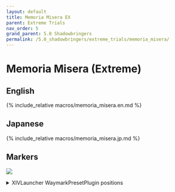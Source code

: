 ```yaml
---
layout: default
title: Memoria Misera EX
parent: Extreme Trials
nav_order: 5
grand_parent: 5.0 Shadowbringers
permalink: /5.0_shadowbringers/extreme_trials/memoria_misera/
---
```


# Memoria Misera (Extreme)

## English

{% include_relative macros/memoria_misera.en.md %}

## Japanese

{% include_relative macros/memoria_misera.jp.md %}

## Markers

![]({{site.baseurl}}/images/5.0_shadowbringers/memoria_misera/markers.jpg)
<details markdown=block>
<summary>XIVLauncher WaymarkPresetPlugin positions</summary>

```json
{
  "Name":"Memoria Misera EX",
  "MapID":725,
  "A":{"X":35.0,"Y":-24.0,"Z":-693.3,"ID":0,"Active":true},
  "B":{"X":45.3,"Y":-24.0,"Z":-683.0,"ID":1,"Active":true},
  "C":{"X":35.0,"Y":-24.0,"Z":-672.7,"ID":2,"Active":true},
  "D":{"X":24.7,"Y":-24.0,"Z":-683.0,"ID":3,"Active":true},
  "One":{"X":42.283,"Y":-24.0,"Z":-690.283,"ID":4,"Active":true},
  "Two":{"X":42.283,"Y":-24.0,"Z":-675.717,"ID":5,"Active":true},
  "Three":{"X":27.717,"Y":-24.0,"Z":-675.717,"ID":6,"Active":true},
  "Four":{"X":27.717,"Y":-24.0,"Z":-690.283,"ID":7,"Active":true}
}
```
</details>

<script data-goatcounter="https://tuufless.goatcounter.com/count"
        async src="//gc.zgo.at/count.js"></script>
